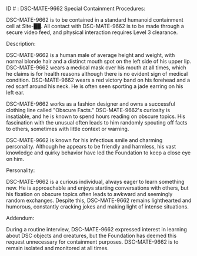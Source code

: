 ID # : DSC-MATE-9662
Special Containment Procedures:

DSC-MATE-9662 is to be contained in a standard humanoid containment cell at Site-██. All contact with DSC-MATE-9662 is to be made through a secure video feed, and physical interaction requires Level 3 clearance.

Description:

DSC-MATE-9662 is a human male of average height and weight, with normal blonde hair and a distinct mouth spot on the left side of his upper lip. DSC-MATE-9662 wears a medical mask over his mouth at all times, which he claims is for health reasons although there is no evident sign of medical condition. DSC-MATE-9662 wears a red victory band on his forehead and a red scarf around his neck. He is often seen sporting a jade earring on his left ear.

DSC-MATE-9662 works as a fashion designer and owns a successful clothing line called "Obscure Facts." DSC-MATE-9662's curiosity is insatiable, and he is known to spend hours reading on obscure topics. His fascination with the unusual often leads to him randomly spouting off facts to others, sometimes with little context or warning.

DSC-MATE-9662 is known for his infectious smile and charming personality. Although he appears to be friendly and harmless, his vast knowledge and quirky behavior have led the Foundation to keep a close eye on him.

Personality:

DSC-MATE-9662 is a curious individual, always eager to learn something new. He is approachable and enjoys starting conversations with others, but his fixation on obscure topics often leads to awkward and seemingly random exchanges. Despite this, DSC-MATE-9662 remains lighthearted and humorous, constantly cracking jokes and making light of intense situations.

Addendum:

During a routine interview, DSC-MATE-9662 expressed interest in learning about DSC objects and creatures, but the Foundation has deemed this request unnecessary for containment purposes. DSC-MATE-9662 is to remain isolated and monitored at all times.